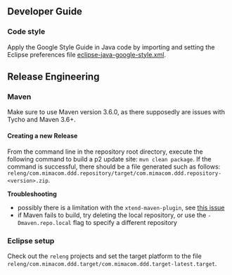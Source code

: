 ## Developer Guide

### Code style

Apply the Google Style Guide in Java code by importing and setting the Eclipse preferences file [eclipse-java-google-style.xml](com.mimacom.ddd.preferences/eclipse-java-google-style.xml).

## Release Engineering

### Maven

Make sure to use Maven version 3.6.0, as there supposedly are issues with Tycho and Maven 3.6+.

#### Creating a new Release

From the command line in the repository root directory, execute the following command to build a p2 update site: `mvn clean package`. If the command is successful, there should be a file generated such as follows: `releng/com.mimacom.ddd.repository/target/com.mimacom.ddd.repository-<version>.zip`.

**Troubleshooting**
* possibly there is a limitation with the `xtend-maven-plugin`, see [this issue](https://github.com/eclipse/xtext-xtend/issues/576)
* if Maven fails to build, try deleting the local repository, or use the `-Dmaven.repo.local` flag to specify a different repository

### Eclipse setup
Check out the `releng` projects and set the target platform to the file `releng/com.mimacom.ddd.target/com.mimacom.ddd.target-latest.target`.
